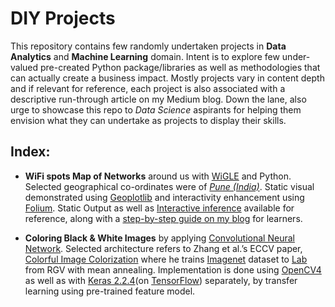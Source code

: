 # DIY Projects
This repository contains few randomly undertaken projects in **Data Analytics** and **Machine Learning** domain. Intent is to explore few under-valued pre-created Python package/libraries as well as methodologies that can actually create a business impact. Mostly projects vary in content depth and if relevant for reference, each project is also associated with a descriptive run-through article on my Medium blog. Down the lane, also urge to showcase this repo to *Data Science* aspirants for helping them envision what they can undertake as projects to display their skills.

## Index:
* **WiFi spots Map of Networks** around us with [WiGLE](https://wigle.net/) and Python. Selected geographical co-ordinates were of *[Pune (India)](https://www.pmc.gov.in/en/geographic-information-systems)*. Static visual demonstrated using [Geoplotlib](https://pypi.org/project/geoplotlib/) and interactivity enhancement using [Folium](https://pypi.org/project/folium/). Static Output as well as [Interactive inference](https://www.youtube.com/watch?v=s1ACNtf6oS0) available for reference, along with a [step-by-step guide on my blog](https://medium.com/@neuralnets/building-a-wifi-spots-map-of-networks-around-you-with-wigle-and-python-5adf72a48140) for learners.

* **Coloring Black & White Images** by applying [Convolutional Neural Network](https://en.wikipedia.org/wiki/Convolutional_neural_network). Selected architecture refers to Zhang et al.’s ECCV paper, [Colorful Image Colorization](http://richzhang.github.io/colorization/) where he trains [Imagenet](http://image-net.org/) dataset to [Lab](https://en.wikipedia.org/wiki/CIELAB_color_space) from RGV with mean annealing. Implementation is done using [OpenCV4](https://pypi.org/project/opencv-python/) as well as with [Keras 2.2.4](https://pypi.org/project/Keras/)(on [TensorFlow](https://pypi.org/project/tensorflow/)) separately, by transfer learning using pre-trained feature model.

